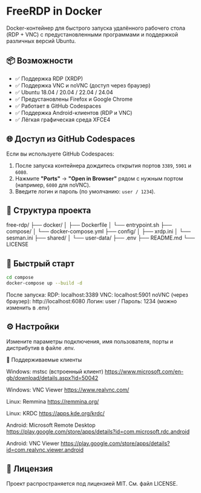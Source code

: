 # FreeRDP in Docker

Docker-контейнер для быстрого запуска удалённого рабочего стола (RDP + VNC) с предустановленными программами и поддержкой различных версий Ubuntu.

## 📦 Возможности

- ✅ Поддержка RDP (XRDP)
- ✅ Поддержка VNC и noVNC (доступ через браузер)
- ✅ Ubuntu 18.04 / 20.04 / 22.04 / 24.04
- ✅ Предустановлены Firefox и Google Chrome
- ✅ Работает в GitHub Codespaces
- ✅ Поддержка Android-клиентов (RDP и VNC)
- ✅ Лёгкая графическая среда XFCE4

## 🌐 Доступ из GitHub Codespaces

Если вы используете GitHub Codespaces:

1. После запуска контейнера дождитесь открытия портов `3389`, `5901` и `6080`.
2. Нажмите **"Ports"** → **"Open in Browser"** рядом с нужным портом (например, `6080` для noVNC).
3. Введите логин и пароль (по умолчанию: `user / 1234`).

## 📁 Структура проекта

free-rdp/
├── docker/
│ ├── Dockerfile
│ └── entrypoint.sh
├── compose/
│ └── docker-compose.yml
├── config/
│ ├── xrdp.ini
│ └── sesman.ini
├── shared/
│ └── user-data/
├── .env
├── README.md
└── LICENSE


## 🚀 Быстрый старт

```bash
cd compose
docker-compose up --build -d
```

После запуска:
RDP: localhost:3389
VNC: localhost:5901
noVNC (через браузер): http://localhost:6080
Логин: user / Пароль: 1234 (можно изменить в .env)

## ⚙️ Настройки

Измените параметры подключения, имя пользователя, порты и дистрибутив в файле .env.

🧪 Поддерживаемые клиенты

Windows: mstsc (встроенный клиент)
https://www.microsoft.com/en-gb/download/details.aspx?id=50042

Windows: VNC Viewer
https://www.realvnc.com/

Linux: Remmina
https://remmina.org/

Linux: KRDC
https://apps.kde.org/krdc/

Android: Microsoft Remote Desktop
https://play.google.com/store/apps/details?id=com.microsoft.rdc.android

Android: VNC Viewer
https://play.google.com/store/apps/details?id=com.realvnc.viewer.android

## 📄 Лицензия

Проект распространяется под лицензией MIT. См. файл LICENSE.
